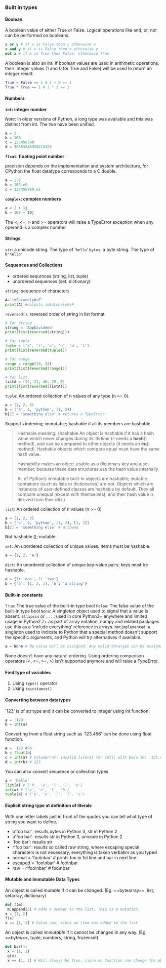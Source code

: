 ### Built in types
#### Boolean 

A boolean value of either True or False. Logical operations like and, or, not can be performed on booleans.

```python
x or y # if x is False then y otherwise x
x and y # if x is False then x otherwise y
not x # if x is True then False, otherwise True
```

A boolean is also an int. If boolean values are used in arithmetic operations, their integer values (1 and 0 for True and False) will be used to return an integer result:

```python
True + False == 1 # 1 + 0 == 1
True * True == 1 # 1 * 1 == 1
```
#### Numbers
**`int`: integer number**

*Note*: in older versions of Python, a long type was available and this was distinct from int. The two have been unified.

```python
a = 2
b = 100
c = 123456789
d = 38563846326424324
```

**`float`: floating point number**

precision depends on the implementation and system architecture, for CPython the float datatype corresponds to a C double.

```python
a = 2.0
b = 100.e0
c = 123456789.e1
```

**`complex`: complex numbers**

```python
a = 2 + 1j
b = 100 + 10j
```
The <, <=, > and >= operators will raise a TypeError exception when any operand is a complex number.



#### Strings

`str`: a unicode string. The type of '`hello`'
`bytes`: a byte string. The type of `b'hello'`

#### Sequences and Collections
- ordered sequrnces (string, list, tuple)
- unordered sequences (set, dictionary)

`string`: sequence of characters
```python
A='imSoLonelyAsF'
print(A) #outputs imSoLonelyAsF
```

`reversed()`: reversed order of string in list format
```python
# for string
string = 'AppDividend'
print(list(reversed(string)))

# for tuple
tuple = ('k', 'r', 'u', 'n', 'a', 'l')
print(list(reversed(tuple)))

# for range
range = range(19, 24)
print(list(reversed(range)))

# for list
listA = [19, 21, 46, 29, 6]
print(list(reversed(listA)))
```

`tuple`: An ordered collection of n values of any type (n >= 0).

```python
a = (1, 2, 3)
b = ('a', 1, 'python', (1, 2))
b[2] = 'something else' # returns a TypeError
```

Supports indexing; immutable; hashable if all its members are hashable

> Hashable meaning: {hashable
> An object is hashable if it has a hash value which never changes during its lifetime (it needs a __hash__() method), and can be compared to other objects (it needs an __eq__() method). Hashable objects which compare equal must have the same hash value.
> 
> Hashability makes an object usable as a dictionary key and a set member, because these data structures use the hash value internally.
> 
> All of Python’s immutable built-in objects are hashable; mutable containers (such as lists or dictionaries) are not. Objects which are instances of user-defined classes are hashable by default. They all compare unequal (except with themselves), and their hash value is derived from their id().}

`list`: An ordered collection of n values (n >= 0)
```python
a = [1, 2, 3]
b = ['a', 1, 'python', (1, 2), [1, 2]]
b[2] = 'something else' # allowed
```
Not hashable (); mutable.

`set`: An unordered collection of unique values. Items must be hashable.
```python
a = {1, 2, 'a'}
```

`dict`: An unordered collection of unique key-value pairs; keys must be hashable.
```python
a = {1: 'one', 2: 'two'}
b = {'a': [1, 2, 3], 'b': 'a string'}
```

#### Built-in constants
`True`: The true value of the built-in type bool
`False`: The false value of the built-in type bool
`None`: A singleton object used to signal that a value is absent.
`Ellipsis` or `...` : used in core Python3+ anywhere and limited usage in Python2.7+ as part of array notation, numpy and related packages use this as a 'include everything' reference in arrays.
`NotImplemented`: a singleton used to indicate to Python that a special method doesn't support the specific arguments, and Python will try alternatives if available.

```python
a = None # No value will be assigned. Any valid datatype can be assigned later
```

None doesn't have any natural ordering. Using ordering comparison operators (<, <=, >=, >) isn't supported anymore
and will raise a TypeError.

#### Find type of variables
1. Using `type()` operator
2. Using `isinstance()`

#### Converting between datatypes

'123' is of str type and it can be converted to integer using int function.
```python
a = '123'
b = int(a)
```

Converting from a float string such as '123.456' can be done using float function.
```python
a = '123.456'
b = float(a)
c = int(a) # ValueError: invalid literal for int() with base 10: '123.456'
d = int(b) # 123
```

You can also convert sequence or collection types
```python
a = 'hello'
list(a) # ['h', 'e', 'l', 'l', 'o']
set(a) # {'o', 'e', 'l', 'h'}
tuple(a) # ('h', 'e', 'l', 'l', 'o')
```

#### Explicit string type at definition of literals

With one letter labels just in front of the quotes you can tell what type of string you want to define.
- b'foo bar': results bytes in Python 3, str in Python 2
- u'foo bar': results str in Python 3, unicode in Python 2
- 'foo bar': results str
- r'foo bar': results so called raw string, where escaping special characters is not necessary, everything is taken verbatim as you typed
- normal = 'foo\nbar' # prints foo in 1st line and bar in next line
- escaped = 'foo\\nbar' # foo\nbar 
- raw = r'foo\nbar' # foo\nbar

#### Mutable and Immutable Data Types

An object is called *mutable* if it can be changed. (Eg: ==bytearray==, list, setarray, dictionary)
```python
def f(m):
 m.append(3) # adds a number to the list. This is a mutation.
x = [1, 2]
f(x)
x == [1, 2] # False now, since an item was added to the list
```


An object is called *immutable* if it cannot be changed in any way. (Eg: ==bytes==, tuple, numbers, string, frozenset)

```python
def bar():
 x = (1, 2)
 g(x)
 x == (1, 2) # Will always be True, since no function can change the object (1, 2)
```

